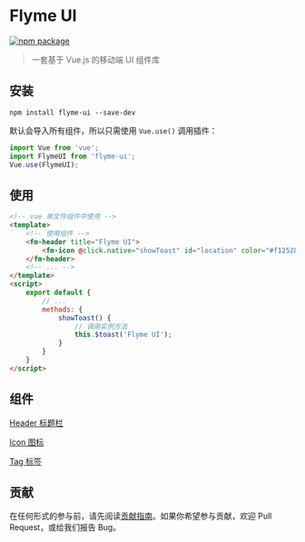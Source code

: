 # Flyme UI

[![npm package](https://img.shields.io/npm/v/flyme-ui.svg)](https://www.npmjs.org/package/flyme-ui)

> 一套基于 Vue.js 的移动端 UI 组件库

## 安装

```
npm install flyme-ui --save-dev
```

默认会导入所有组件，所以只需使用 `Vue.use()` 调用插件：

```javascript
import Vue from 'vue';
import FlymeUI from 'flyme-ui';
Vue.use(FlymeUI);
```

## 使用
```html
<!-- vue 单文件组件中使用 -->
<template>
    <!-- 使用组件 -->
    <fm-header title="Flyme UI">
        <fm-icon @click.native="showToast" id="location" color="#f12528"></fm-icon>
    </fm-header>
    <!-- ... -->
</template>
<script>
    export default {
        // ...
        methods: {
            showToast() {
                // 调用实例方法
                this.$toast('Flyme UI');
            }
        }
    }
</script>
```

## 组件

[Header 标题栏](doc/header.md)

[Icon 图标](doc/icon.md)

[Tag 标签](doc/tag.md)

## 贡献

在任何形式的参与前，请先阅读[贡献指南](CONTRIBUTING.md)。如果你希望参与贡献，欢迎 Pull Request，或给我们报告 Bug。